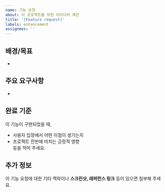 ```yaml
---
name: 기능 요청
about: 이 프로젝트를 위한 아이디어 제안
title: '[Feature request]'
labels: enhancement
assignees: ''
---
```



## 배경/목표
- 

## 주요 요구사항
- 

## 완료 기준

이 기능이 구현되었을 때,

- 사용자 입장에서 어떤 이점이 생기는지
- 프로젝트 전반에 미치는 긍정적 영향  
  등을 적어 주세요.

## 추가 정보

이 기능 요청에 대한 기타 맥락이나 **스크린샷, 레퍼런스 링크** 등이 있으면 첨부해 주세요.
